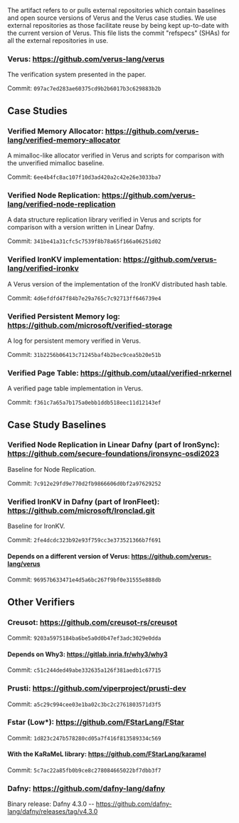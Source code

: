 The artifact refers to or pulls external repositories which contain baselines and 
open source versions of Verus and the Verus case studies. We use external repositories
as those facilitate reuse by being kept up-to-date with the current version of Verus.
This file lists the commit "refspecs" (SHAs) for all the external repositories in use.

### Verus: https://github.com/verus-lang/verus

The verification system presented in the paper.

Commit: `097ac7ed283ae60375cd9b2b6017b3c629883b2b`

## Case Studies

### Verified Memory Allocator: https://github.com/verus-lang/verified-memory-allocator

A mimalloc-like allocator verified in Verus and scripts for comparison with the unverified mimalloc baseline.

Commit: `6ee4b4fc8ac107f10d3ad420a2c42e26e3033ba7`

### Verified Node Replication: https://github.com/verus-lang/verified-node-replication

A data structure replication library verified in Verus and scripts for comparison with a version written in Linear Dafny.

Commit: `341be41a31cfc5c7539f8b78a65f166a06251d02`

### Verified IronKV implementation: https://github.com/verus-lang/verified-ironkv

A Verus version of the implementation of the IronKV distributed hash table.

Commit: `4d6efdfd47f84b7e29a765c7c92713ff646739e4`

### Verified Persistent Memory log: https://github.com/microsoft/verified-storage 

A log for persistent memory verified in Verus.

Commit: `31b2256b06413c71245baf4b2bec9cea5b20e51b`

### Verified Page Table: https://github.com/utaal/verified-nrkernel

A verified page table implementation in Verus.

Commit: `f361c7a65a7b175a0ebb1ddb518eec11d12143ef`

## Case Study Baselines

### Verified Node Replication in Linear Dafny (part of IronSync): https://github.com/secure-foundations/ironsync-osdi2023

Baseline for Node Replication.

Commit: `7c912e29fd9e770d2fb9866606d0bf2a97629252`

### Verified IronKV in Dafny (part of IronFleet): https://github.com/microsoft/Ironclad.git 

Baseline for IronKV.

Commit: `2fe4dcdc323b92e93f759cc3e373521366b7f691`

#### Depends on a different version of Verus:  https://github.com/verus-lang/verus

Commit: `96957b633471e4d5a6bc267f9bf0e31555e888db`

## Other Verifiers

### Creusot: https://github.com/creusot-rs/creusot

Commit: `9203a5975184ba6be5a0d0b47ef3adc3029e0dda`

#### Depends on Why3: https://gitlab.inria.fr/why3/why3

Commit: `c51c244ded49abe332635a126f381aedb1c67715`

### Prusti: https://github.com/viperproject/prusti-dev

Commit: `a5c29c994cee03e1ba02c3bc2c2761803571d3f5`

### Fstar (Low*): https://github.com/FStarLang/FStar

Commit: `1d823c247b578280cd05a7f416f813589334c569`

#### With the KaRaMeL library: https://github.com/FStarLang/karamel

Commit: `5c7ac22a85fb0b9ce8c278084665022bf7dbb3f7`

### Dafny: https://github.com/dafny-lang/dafny

Binary release: Dafny 4.3.0 -- https://github.com/dafny-lang/dafny/releases/tag/v4.3.0
